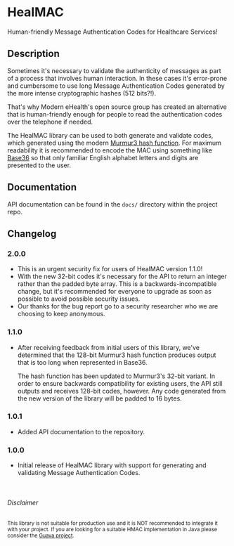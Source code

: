 # HealMAC

Human-friendly Message Authentication Codes for Healthcare Services!

## Description

Sometimes it's necessary to validate the authenticity of messages as part of a process that involves human interaction. In these cases it's error-prone and cumbersome to use long Message Authentication Codes generated by the more intense cryptographic hashes (512 bits?!).

That's why Modern eHealth's open source group has created an alternative that is human-friendly enough for people to read the authentication codes over the telephone if needed.

The HealMAC library can be used to both generate and validate codes, which generated using the modern [Murmur3 hash function](https://en.wikipedia.org/wiki/MurmurHash). For maximum readability it is recommended to encode the MAC using something like [Base36](https://en.wikipedia.org/wiki/Base36) so that only familiar English alphabet letters and digits are presented to the user.

## Documentation

API documentation can be found in the `docs/` directory within the project repo.

## Changelog

### 2.0.0

- This is an urgent security fix for users of HealMAC version 1.1.0!
- With the new 32-bit codes it's necessary for the API to return an integer rather than the padded byte array. This is a backwards-incompatible change, but it's recommended for everyone to upgrade as soon as possible to avoid possible security issues.
- Our thanks for the bug report go to a security researcher who we are choosing to keep anonymous.

### 1.1.0

- After receiving feedback from initial users of this library, we've determined that the 128-bit Murmur3 hash function produces output that is too long when represented in Base36.

  The hash function has been updated to Murmur3's 32-bit variant. In order to ensure backwards compatibility for existing users, the API still outputs and receives 128-bit codes, however. Any code generated from the new version of the library will be padded to 16 bytes.

### 1.0.1

- Added API documentation to the repository.

### 1.0.0

- Initial release of HealMAC library with support for generating and validating Message Authentication Codes.

<br/>

###### Disclaimer

<small>This library is not suitable for production use and it is NOT recommended to integrate it with your project. If you are looking for a suitable HMAC implementation in Java please consider the [Guava project](https://guava.dev/).</small>
